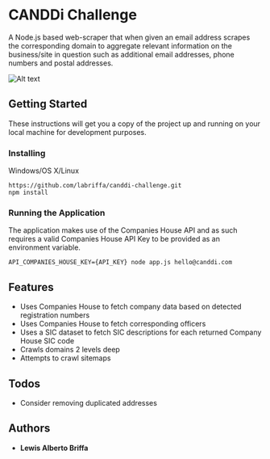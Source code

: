 # CANDDi Challenge

A Node.js based web-scraper that when given an email address scrapes the corresponding domain to 
aggregate relevant information on the business/site in question 
such as additional email addresses, phone numbers and postal addresses.

![Alt text](http://res.cloudinary.com/dj7k0lade/image/upload/v1532737224/canddi-crawler.png "CANDDi Scraper")

## Getting Started

These instructions will get you a copy of the project up and running on your local machine for development purposes.

### Installing

Windows/OS X/Linux

```
https://github.com/labriffa/canddi-challenge.git
npm install
```

### Running the Application

The application makes use of the Companies House API and as such requires a valid Companies House API Key to be provided as an environment variable.

```
API_COMPANIES_HOUSE_KEY={API_KEY} node app.js hello@canddi.com
```

## Features
* Uses Companies House to fetch company data based on detected registration numbers
* Uses Companies House to fetch corresponding officers 
* Uses a SIC dataset to fetch SIC descriptions for each returned Company House SIC code
* Crawls domains 2 levels deep
* Attempts to crawl sitemaps

## Todos
* Consider removing duplicated addresses

## Authors

* **Lewis Alberto Briffa**

